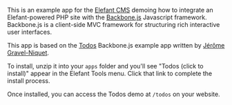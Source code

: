 This is an example app for the [Elefant CMS](http://www.elefantcms.com/)
demoing how to integrate an Elefant-powered PHP site with the
[Backbone.js](http://documentcloud.github.com/backbone/) Javascript
framework. Backbone.js is a client-side MVC framework for structuring
rich interactive user interfaces.

This app is based on the [Todos](https://github.com/documentcloud/backbone/tree/master/examples/todos)
Backbone.js example app written by [Jérôme Gravel-Niquet](http://jgn.me/).

To install, unzip it into your `apps` folder and you'll see "Todos (click to install)" appear in the
Elefant Tools menu. Click that link to complete the install process.

Once installed, you can access the Todos demo at `/todos` on your website.
